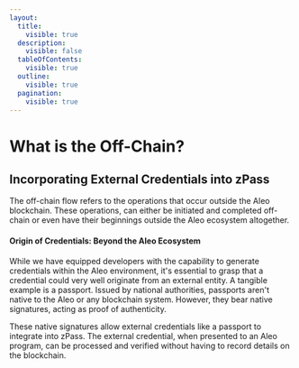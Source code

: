 ```yaml
---
layout:
  title:
    visible: true
  description:
    visible: false
  tableOfContents:
    visible: true
  outline:
    visible: true
  pagination:
    visible: true
---
```


# What is the Off-Chain?

## **Incorporating External Credentials into zPass**

The off-chain flow refers to the operations that occur outside the Aleo blockchain. These operations, can either be initiated and completed off-chain or even have their beginnings outside the Aleo ecosystem altogether.

#### **Origin of Credentials: Beyond the Aleo Ecosystem**

While we have equipped developers with the capability to generate credentials within the Aleo environment, it's essential to grasp that a credential could very well originate from an external entity. A tangible example is a passport. Issued by national authorities, passports aren't native to the Aleo or any blockchain system. However, they bear native signatures, acting as proof of authenticity.

These native signatures allow external credentials like a passport to integrate into zPass. The external credential, when presented to an Aleo program, can be processed and verified without having to record details on the blockchain.
